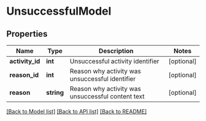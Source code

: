 # UnsuccessfulModel

## Properties
Name | Type | Description | Notes
------------ | ------------- | ------------- | -------------
**activity_id** | **int** | Unsuccessful activity identifier | [optional] 
**reason_id** | **int** | Reason why activity was unsuccessful identifier | [optional] 
**reason** | **string** | Reason why activity was unsuccessful content text | [optional] 

[[Back to Model list]](../README.md#documentation-for-models) [[Back to API list]](../README.md#documentation-for-api-endpoints) [[Back to README]](../README.md)


